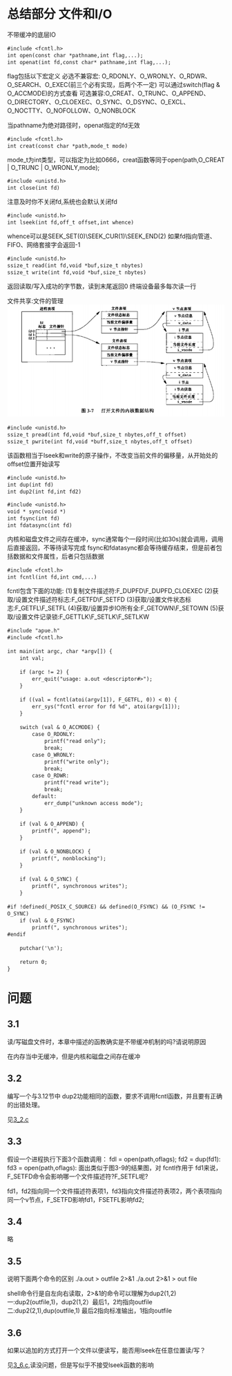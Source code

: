 # 总结部分 文件和I/O

不带缓冲的底层IO
```
#include <fcntl.h>
int open(const char *pathname,int flag,...);
int openat(int fd,const char* pathname,int flag,...);
```
flag包括以下宏定义
必选不兼容宏: O_RDONLY、O_WRONLY、O_RDWR、O_SEARCH、O_EXEC(前三个必有实现，后两个不一定)
可以通过switch(flag & O_ACCMODE)的方式查看
可选兼容:O_CREAT、O_TRUNC、O_APPEND、O_DIRECTORY、O_CLOEXEC、O_SYNC、O_DSYNC、O_EXCL、O_NOCTTY、O_NOFOLLOW、O_NONBLOCK

当pathname为绝对路径时，openat指定的fd无效

```
#include <fcntl.h>
int creat(const char *path,mode_t mode)
```
mode_t为int类型，可以指定为比如0666，creat函数等同于open(path,O_CREAT | O_TRUNC | O_WRONLY,mode);

```
#include <unistd.h>
int close(int fd)
```
注意及时你不关闭fd,系统也会默认关闭fd

```
#include <unistd.h>
int lseek(int fd,off_t offset,int whence)
```
whence可以是SEEK_SET(0)\SEEK_CUR(1)\SEEK_END(2)
如果fd指向管道、FIFO、网络套接字会返回-1

```
#include <unistd.h>
ssize_t read(int fd,void *buf,size_t nbytes)
ssize_t write(int fd,void *buf,size_t nbytes)
```
返回读取/写入成功的字节数，读到末尾返回0
终端设备最多每次读一行

文件共享:文件的管理
![](./文件共享.png)

```
#include <unistd.h>
ssize_t pread(int fd,void *buf,size_t nbytes,off_t offset)
ssize_t pwrite(int fd,void *buff,size_t nbytes,off_t offset)
```
该函数相当于lseek和write的原子操作，不改变当前文件的偏移量，从开始处的offset位置开始读写

```
#include <unistd.h>
int dup(int fd)
int dup2(int fd,int fd2)
```
```
#include <unistd.h>
void * sync(void *)
int fsync(int fd)
int fdatasync(int fd)
```
内核和磁盘文件之间存在缓冲，sync通常每个一段时间(比如30s)就会调用，调用后直接返回，不等待读写完成
fsync和fdatasync都会等待缓存结束，但是前者包括数据和文件属性，后者只包括数据

```
#include <fcntl.h>
int fcntl(int fd,int cmd,...)
```
fcntl包含下面的功能:
(1)复制文件描述符:F_DUPFD\F_DUPFD_CLOEXEC
(2)获取/设置文件描述符标志:F_GETFD\F_SETFD
(3)获取/设置文件状态标志:F_GETFL\F_SETFL
(4)获取/设置异步IO所有全:F_GETOWN\F_SETOWN
(5)获取/设置文件记录锁:F_GETTLK\F_SETLK\F_SETLKW


```
#include "apue.h"
#include <fcntl.h>

int main(int argc, char *argv[]) {
    int val;

    if (argc != 2) {
        err_quit("usage: a.out <descriptor#>");
    }

    if ((val = fcntl(atoi(argv[1]), F_GETFL, 0)) < 0) {
        err_sys("fcntl error for fd %d", atoi(argv[1]));
    }

    switch (val & O_ACCMODE) {
        case O_RDONLY:
            printf("read only");
            break;
        case O_WRONLY:
            printf("write only");
            break;
        case O_RDWR:
            printf("read write");
            break;
        default:
            err_dump("unknown access mode");
    }

    if (val & O_APPEND) {
        printf(", append");
    }

    if (val & O_NONBLOCK) {
        printf(", nonblocking");
    }

    if (val & O_SYNC) {
        printf(", synchronous writes");
    }

#if !defined(_POSIX_C_SOURCE) && defined(O_FSYNC) && (O_FSYNC != O_SYNC)
    if (val & O_FSYNC)
        printf(", synchronous writes");
#endif

    putchar('\n');

    return 0;
}
```
# 问题

## 3.1
读/写磁盘文件时，本章中描述的函教确实是不带缓冲机制的吗?请说明原因

在内存当中无缓冲，但是内核和磁盘之间存在缓冲

## 3.2
编写一个与3.12节中 dup2功能相同的函数，要求不调用fcntl函数，并且要有正确的出错处理。

见[3_2.c](./3_2.C)

## 3.3
假设一个进程执行下面3个函数调用：
fdl = open(path,oflags);
fd2 = dup(fd1):
fd3 = open(path,oflags):
面出类似于图3-9的结果图，对 fcntl作用于 fd1来说，F_SETFD命令会影响哪一个文件描述符?F_SETFL呢?

fd1，fd2指向同一个文件描述符表项1，fd3指向文件描述符表项2，两个表项指向同一个v节点，F_SETFD影响fd1，FSETFL影响fd2;
## 3.4
略
## 3.5
说明下面两个命令的区别
./a.out > outfile 2>&1
./a.out 2>&1 > out file

shell命令行是自左向右读取，2>&1的命令可以理解为dup2(1,2)
一:dup2(outfile,1)，dup2(1,2）最后1，2均指向outfile
二:dup2(2,1),dup(outfile,1) 最后2指向标准输出，1指向outfile

## 3.6
如果以追加的方式打开一个文件以便读写，能否用lseek在任意位置读/写？

见[3_6.c](./3_6.c),读没问题，但是写似乎不接受lseek函数的影响
